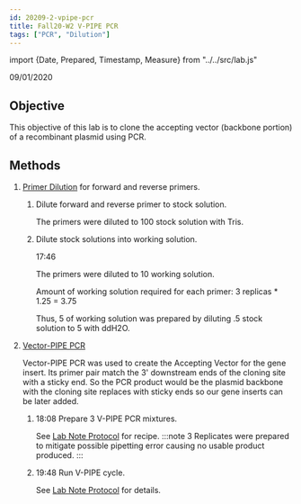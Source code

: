 ```yaml
---
id: 20209-2-vpipe-pcr
title: Fall20-W2 V-PIPE PCR
tags: ["PCR", "Dilution"]
---
```



import {Date, Prepared, Timestamp, Measure} from "../../src/lab\.js"

<Date color="#1877F2">09/01/2020</Date>

## Objective

This objective of this lab is to clone the accepting vector (backbone portion) of a recombinant plasmid using PCR.

## Methods
1.  [Primer Dilution](/docs/lab-notes/wetlab/pcr/primer-dilution) for forward and reverse primers.

    1. Dilute forward and reverse primer to stock solution.

        <Prepared color="#f3713a"/>
        
        The primers were diluted to <Measure unit="um">100</Measure> stock solution with Tris.

    2. Dilute stock solutions into working solution.

        <Timestamp color="#25c2a0">17:46</Timestamp>

        The primers were diluted to <Measure unit="um">10</Measure> working solution.
        
        Amount of working solution required for each primer:
        3 replicas * <Measure unit="ul">1.25</Measure> = <Measure unit="ul">3.75</Measure>

        Thus, <Measure unit="ul">5</Measure> of working solution was prepared by diluting <Measure unit="ul">.5</Measure> stock solution to <Measure unit="ul">5</Measure> with ddH2O.



2. [Vector-PIPE PCR](/docs/lab-notes/wetlab/pcr/pipe-cloning)

    
    
    Vector-PIPE PCR was used to create the Accepting Vector for the gene insert. Its primer pair match the 3' downstream ends of the cloning site with a sticky end. So the PCR product would be the plasmid backbone with the cloning site replaces with sticky ends so our gene inserts can be later added.
    
    1. <Timestamp color="#25c2a0">18:08</Timestamp> Prepare 3 V-PIPE PCR mixtures. 
    
        See [Lab Note Protocol](/docs/lab-notes/wetlab/pcr/pipe-cloning#Mixture) for recipe.
        :::note
        3 Replicates were prepared to mitigate possible pipetting error causing no usable product produced.
        :::
    2. <Timestamp color="#25c2a0">19:48</Timestamp> Run V-PIPE cycle. 
    
        See [Lab Note Protocol](/docs/lab-notes/wetlab/pcr/pipe-cloning#v-pipe-cycle) for details.
